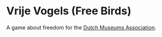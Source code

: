 # Vrije Vogels (Free Birds)

A game about freedom for the [Dutch Museums Association](http://www.museumvereniging.nl/).
